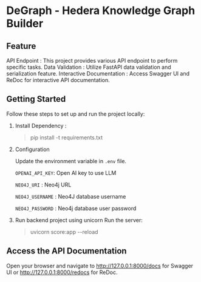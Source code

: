 # DeGraph - Hedera Knowledge Graph Builder
## Feature
API Endpoint : This project provides various API endpoint to perform specific tasks.
Data Validation : Utilize FastAPI data validation and serialization feature.
Interactive Documentation : Access Swagger UI and ReDoc for interactive API documentation.

## Getting Started 

Follow these steps to set up and run the project locally:

1. Install Dependency :

   > pip install -t requirements.txt

2. Configuration

   Update the environment variable in `.env` file.

   `OPENAI_API_KEY`: Open AI key to use LLM

   `NEO4J_URI` : Neo4j URL

   `NEO4J_USERNAME` : Neo4J database username

   `NEO4J_PASSWORD` : Neo4j database user password

3. Run backend project using unicorn
Run the server:
   > uvicorn score:app --reload

## Access the API Documentation
Open your browser and navigate to
http://127.0.0.1:8000/docs for Swagger UI or
http://127.0.0.1:8000/redocs for ReDoc.
